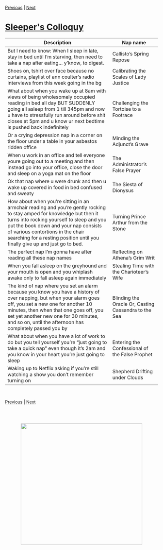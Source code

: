 [Previous](./Naps2.md) | [Next ](./Naps4.md)

# [Sleeper's Colloquy](../Naps/naps.md)

|Description| Nap name|
------------|----------
|But I need to know: When I sleep in late, stay in bed until I’m starving, then need to take a nap after eating… y’know, to digest.|Callisto’s Spring Repose|
|Shoes on, tshirt over face because no curtains, playlist of ann coulter’s radio interviews from this week going in the bg|Calibrating the Scales of Lady Justice|
|What about when you wake up at 8am with views of being wholesomely occupied reading in bed all day BUT SUDDENLY going all asleep from 1 till 345pm and now u have to stressfully run around before shit closes at 5pm and u know ur next bedtime is pushed back indefinitely|Challenging the Tortoise to a Footrace|
|Or a crying depression nap in a corner on the floor under a table in your asbestos ridden office|Minding the Adjunct’s Grave|
|When u work in an office and tell everyone youre going out to a meeting and then instead go into your office, close the door and sleep on a yoga mat on the floor|The Administrator’s False Prayer|
|Ok that nap where u were drunk and then u wake up covered in food in bed confused and sweaty|The Siesta of Dionysus|
|How about when you’re sitting in an armchair reading and you’re gently rocking to stay amped for knowledge but then it turns into rocking yourself to sleep and you put the book down and your nap consists of various contortions in the chair searching for a resting position until you finally give up and just go to bed.|Turning Prince Arthur from the Stone|
|The perfect nap I’m gonna have after reading all these nap names|Reflecting on Athena’s Grim Writ|
|When you fall asleep on the greyhound and your mouth is open and you whiplash awake only to fall asleep again immediately|Stealing Time with the Charioteer’s Wife|
|The kind of nap where you set an alarm because you know you have a history of over napping, but when your alarm goes off, you set a new one for another 10 minutes, then when that one goes off, you set yet another new one for 30 minutes, and so on, until the afternoon has completely passed you by|Blinding the Oracle Or, Casting Cassandra to the Sea|
|What about when you have a lot of work to do but you tell yourself you’re “just going to take a quick nap” even though it’s 2am and you know in your heart you’re just going to sleep|Entering the Confessional of the False Prophet|
|Waking up to Netflix asking if you’re still watching a show you don’t remember turning on|Shepherd Drifting under Clouds|

<br>

[Previous](./Naps2.md) | [Next ](./Naps4.md)

<br> <br>

<img src="https://trvscnnn.github.io/portfolio/Naps/napassets/nap7.png" width="400" height="400" style="display: block; margin: 0 auto" />

